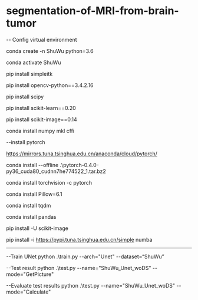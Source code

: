 # segmentation-of-MRI-from-brain-tumor

-- Config virtual environment

conda create -n ShuWu python=3.6

conda activate ShuWu

pip install simpleitk

pip install opencv-python==3.4.2.16

pip install scipy

pip install scikit-learn==0.20

pip install scikit-image==0.14

conda  install numpy  mkl cffi


--install pytorch

https://mirrors.tuna.tsinghua.edu.cn/anaconda/cloud/pytorch/

conda install --offline .\pytorch-0.4.0-py36_cuda80_cudnn7he774522_1.tar.bz2

conda install  torchvision  -c pytorch

conda install Pillow=6.1

conda install tqdm

conda install pandas

pip install -U scikit-image

pip install -i https://pypi.tuna.tsinghua.edu.cn/simple numba



----------------------------------------------------------------------------
--Train UNet
python .\train.py --arch="Unet" --dataset=“ShuWu”

--Test result
python .\test.py --name="ShuWu_Unet_woDS" --mode="GetPicture"

--Evaluate test results
python .\test.py --name="ShuWu_Unet_woDS" --mode="Calculate"
